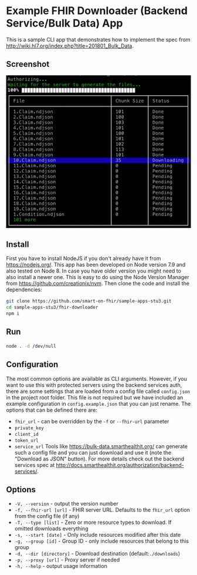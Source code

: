 # Example FHIR Downloader (Backend Service/Bulk Data) App

This is a sample CLI app that demonstrates how to implement the spec from http://wiki.hl7.org/index.php?title=201801_Bulk_Data.

## Screenshot
<img src="screenshot.png" width="650" />

## Install

First you have to install NodeJS if you don't already have it from https://nodejs.org/. This app has been developed on Node version 7.9 and also tested on Node 8. In case you have older version you might need to also install a newer one. This is easy to do using the Node Version Manager from https://github.com/creationix/nvm. Then clone the code and install the dependencies:
```sh
git clone https://github.com/smart-on-fhir/sample-apps-stu3.git
cd sample-apps-stu3/fhir-downloader
npm i
```

## Run
```sh
node . -d /dev/null
```

## Configuration

The most common options are available as CLI arguments. However, if you want to use this with protected servers using the backend services auth, there are some settings that are loaded from a config file called `config.json` in the project root folder. This file is not required but we have included an example configuration in `config.example.json` that you can just rename. The options that can be defined there are:
- `fhir_url` - can be overridden by the `-f` or `--fhir-url` parameter
- `private_key` 
- `client_id` 
- `token_url`
- `service_url`
Tools like https://bulk-data.smarthealthit.org/ can generate such a config file and you can just download and use it (note the "Download as JSON" button). For more details check out the backend services spec at http://docs.smarthealthit.org/authorization/backend-services/.


## Options

- `-V, --version` - output the version number
- `-f, --fhir-url [url]` - FHIR server URL. Defaults to the `fhir_url` option from the config file (if any)
- `-T, --type [list]` - Zero or more resource types to download. If omitted downloads everything
- `-s, --start [date]` - Only include resources modified after this date
- `-g, --group [id]` - Group ID - only include resources that belong to this group
- `-d, --dir [directory]` - Download destination (default:`./downloads`)
- `-p, --proxy [url]` - Proxy server if needed
- `-h, --help` - output usage information


